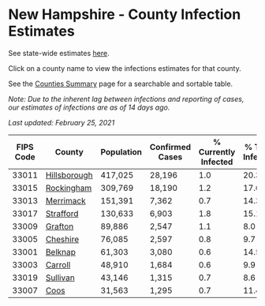 # New Hampshire - County Infection Estimates

See state-wide estimates [here](/infections/us-nh).

Click on a county name to view the infections estimates for that county.

See the [Counties Summary](/infections/summary-counties) page for a searchable and sortable table.

*Note: Due to the inherent lag between infections and reporting of cases, our estimates of infections are as of 14 days ago.*

*Last updated: February 25, 2021*

|   FIPS Code |                       County |   Population |   Confirmed Cases |   % Currently Infected |   % Total Infected |
|-------------|------------------------------|--------------|-------------------|------------------------|--------------------|
|       33011 | [Hillsborough](hillsborough) |      417,025 |            28,196 |                    1.0 |               20.3 |
|       33015 |     [Rockingham](rockingham) |      309,769 |            18,190 |                    1.2 |               17.6 |
|       33013 |       [Merrimack](merrimack) |      151,391 |             7,362 |                    0.7 |               14.3 |
|       33017 |       [Strafford](strafford) |      130,633 |             6,903 |                    1.8 |               15.1 |
|       33009 |           [Grafton](grafton) |       89,886 |             2,547 |                    1.1 |                8.0 |
|       33005 |         [Cheshire](cheshire) |       76,085 |             2,597 |                    0.8 |                9.7 |
|       33001 |           [Belknap](belknap) |       61,303 |             3,080 |                    0.6 |               14.5 |
|       33003 |           [Carroll](carroll) |       48,910 |             1,684 |                    0.6 |                9.9 |
|       33019 |         [Sullivan](sullivan) |       43,146 |             1,315 |                    0.7 |                8.6 |
|       33007 |                 [Coos](coos) |       31,563 |             1,295 |                    0.7 |               11.4 |